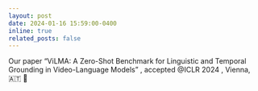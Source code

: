 ```yaml
---
layout: post
date: 2024-01-16 15:59:00-0400
inline: true
related_posts: false
---
```


Our paper “ViLMA: A Zero-Shot Benchmark for Linguistic and Temporal Grounding in Video-Language Models” , accepted @ICLR 2024 , Vienna,🇦🇹 🎉